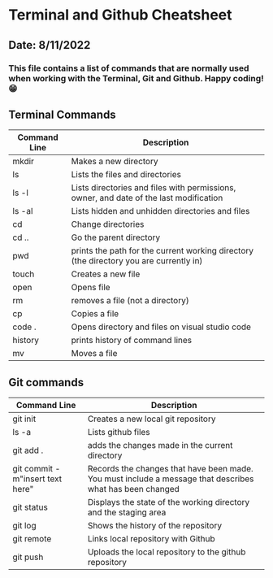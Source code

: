 # Terminal and Github Cheatsheet
## Date: 8/11/2022
### This file contains a list of commands that are normally used when working with the Terminal, Git and Github. Happy coding! :grin:



## **Terminal Commands**
| Command Line |Description|
|--------------|-----------|
|mkdir         | Makes a new directory|
|ls            | Lists the files and directories|
|ls -l         | Lists directories and files with permissions, owner, and date of the last modification|
|ls -al        | Lists hidden and unhidden directories and files|
|cd            | Change directories|
|cd ..         |Go the parent directory|
|pwd           |prints the path for the current working directory (the directory you are currently in)|
|touch         |Creates a new file |
|open          |Opens file          |
|rm            |removes a file (not a directory)|
|cp            |Copies a file|
|code .        |Opens directory and files on visual studio code| 
|history       |prints history of command lines|
|mv            |Moves a file|

## **Git commands**
|Command Line|Description|
|------------|-----------|
|git init    |Creates a new local git repository|
|ls -a       |Lists github files                |
|git add .   |adds the changes made in the current directory|
|git commit -m"insert text here"|Records the changes that have been made. You must include a message that describes what has been changed|
|git status| Displays the state of the working directory and the staging area|
|git log| Shows the history of the repository|
|git remote|Links local repository with Github|
|git push|Uploads the local repository to the github repository|







